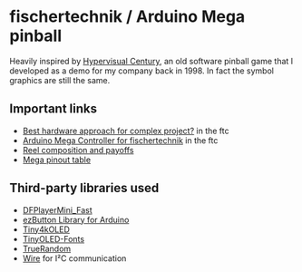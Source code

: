
# fischertechnik / Arduino Mega pinball

Heavily inspired by [Hypervisual Century](http://hypervisual.com/century/), an old software pinball game that I developed as a demo for my company back in 1998. In fact the symbol graphics are still the same.

<!-- TODO: Write some decent text here -->

## Important links

- [Best hardware approach for complex project?](https://forum.ftcommunity.de/viewtopic.php?f=8&t=7890) in the ftc
- [Arduino Mega Controller for fischertechnik](https://forum.ftcommunity.de/viewtopic.php?f=8&t=8018) in the ftc
- [Reel composition and payoffs](https://docs.google.com/spreadsheets/d/1R7iogh6DZfl5p-6_vpYxRWKMOOq5pi5qRD2ahUJuK3c/edit?usp=sharing)
- [Mega pinout table](https://docs.google.com/spreadsheets/d/1R7iogh6DZfl5p-6_vpYxRWKMOOq5pi5qRD2ahUJuK3c/edit#gid=992852522)

## Third-party libraries used

- [DFPlayerMini_Fast](https://github.com/PowerBroker2/DFPlayerMini_Fast)
- [ezButton Library for Arduino](https://github.com/ArduinoGetStarted/button)
- [Tiny4kOLED](https://www.arduino.cc/reference/en/libraries/tiny4koled/)
- [TinyOLED-Fonts](https://github.com/datacute/TinyOLED-Fonts)
- [TrueRandom](https://github.com/sirleech/TrueRandom)
- [Wire](https://www.arduino.cc/reference/en/language/functions/communication/wire/) for I²C communication
